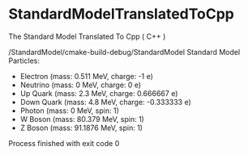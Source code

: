 # StandardModelTranslatedToCpp
The Standard Model Translated To Cpp ( C++ )

/StandardModel/cmake-build-debug/StandardModel
Standard Model Particles:
- Electron (mass: 0.511 MeV, charge: -1 e)
- Neutrino (mass: 0 MeV, charge: 0 e)
- Up Quark (mass: 2.3 MeV, charge: 0.666667 e)
- Down Quark (mass: 4.8 MeV, charge: -0.333333 e)
- Photon (mass: 0 MeV, spin: 1)
- W Boson (mass: 80.379 MeV, spin: 1)
- Z Boson (mass: 91.1876 MeV, spin: 1)

Process finished with exit code 0
